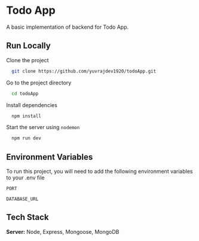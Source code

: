 
# Todo App

A basic implementation of backend for Todo App.

## Run Locally

Clone the project

```bash
  git clone https://github.com/yuvrajdev1920/todoApp.git
```

Go to the project directory

```bash
  cd todoApp
```

Install dependencies

```bash
  npm install
```

Start the server using `nodemon`

```bash
  npm run dev
```


## Environment Variables

To run this project, you will need to add the following environment variables to your .env file

`PORT`

`DATABASE_URL`


## Tech Stack

**Server:** Node, Express, Mongoose, MongoDB
